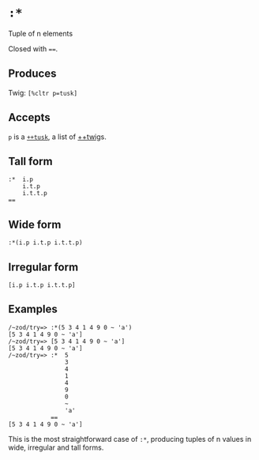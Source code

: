 `:*`
====

Tuple of n elements

Closed with `==`.

Produces
--------

Twig: `[%cltr p=tusk]`

Accepts
-------

`p` is a [`++tusk`](), a list of [++twig]()s.

Tall form
---------

    :*  i.p
        i.t.p
        i.t.t.p
    ==

Wide form
---------

    :*(i.p i.t.p i.t.t.p)

Irregular form
--------------

    [i.p i.t.p i.t.t.p]

Examples
--------

    /~zod/try=> :*(5 3 4 1 4 9 0 ~ 'a')
    [5 3 4 1 4 9 0 ~ 'a']
    /~zod/try=> [5 3 4 1 4 9 0 ~ 'a']
    [5 3 4 1 4 9 0 ~ 'a']
    /~zod/try=> :*  5
                    3
                    4 
                    1
                    4
                    9
                    0
                    ~
                    'a'
                ==
    [5 3 4 1 4 9 0 ~ 'a']

This is the most straightforward case of `:*`, producing tuples of n
values in wide, irregular and tall forms.
